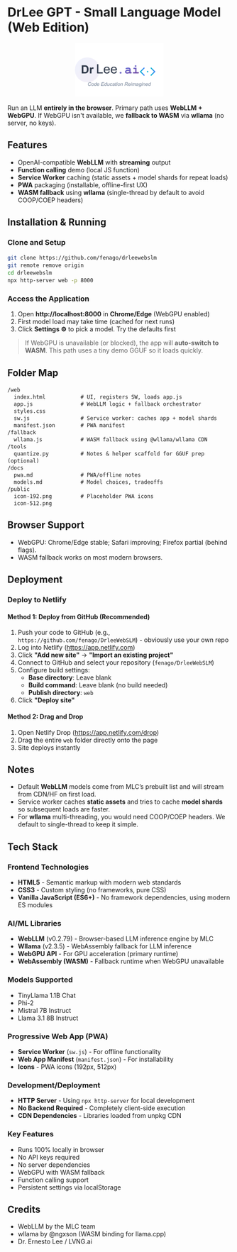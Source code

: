 # DrLee GPT - Small Language Model (Web Edition)

<div align="center">
  <img src="./public/drlee-ai-logo.png" alt="DrLee AI Logo" width="200">
</div>

Run an LLM **entirely in the browser**. Primary path uses **WebLLM + WebGPU**. If WebGPU isn't available, we **fallback to WASM** via **wllama** (no server, no keys).

## Features
- OpenAI-compatible **WebLLM** with **streaming** output
- **Function calling** demo (local JS function)
- **Service Worker** caching (static assets + model shards for repeat loads)
- **PWA** packaging (installable, offline-first UX)
- **WASM fallback** using **wllama** (single-thread by default to avoid COOP/COEP headers)

## Installation & Running

### Clone and Setup
```bash
git clone https://github.com/fenago/drleewebslm
git remote remove origin
cd drleewebslm
npx http-server web -p 8000
```

### Access the Application
1. Open **http://localhost:8000** in **Chrome/Edge** (WebGPU enabled)
2. First model load may take time (cached for next runs)
3. Click **Settings ⚙** to pick a model. Try the defaults first

> If WebGPU is unavailable (or blocked), the app will **auto-switch to WASM**. This path uses a tiny demo GGUF so it loads quickly.

## Folder Map
```
/web
  index.html           # UI, registers SW, loads app.js
  app.js               # WebLLM logic + fallback orchestrator
  styles.css
  sw.js                # Service worker: caches app + model shards
  manifest.json        # PWA manifest
/fallback
  wllama.js            # WASM fallback using @wllama/wllama CDN
/tools
  quantize.py          # Notes & helper scaffold for GGUF prep (optional)
/docs
  pwa.md               # PWA/offline notes
  models.md            # Model choices, tradeoffs
/public
  icon-192.png         # Placeholder PWA icons
  icon-512.png
```

## Browser Support
- WebGPU: Chrome/Edge stable; Safari improving; Firefox partial (behind flags).
- WASM fallback works on most modern browsers.

## Deployment

### Deploy to Netlify

#### Method 1: Deploy from GitHub (Recommended)
1. Push your code to GitHub (e.g., `https://github.com/fenago/DrleeWebSLM`) - obviously use your own repo
2. Log into Netlify (https://app.netlify.com)
3. Click **"Add new site"** → **"Import an existing project"**
4. Connect to GitHub and select your repository (`fenago/DrleeWebSLM`)
5. Configure build settings:
   - **Base directory**: Leave blank
   - **Build command**: Leave blank (no build needed)
   - **Publish directory**: `web`
6. Click **"Deploy site"**

#### Method 2: Drag and Drop
1. Open Netlify Drop (https://app.netlify.com/drop)
2. Drag the entire `web` folder directly onto the page
3. Site deploys instantly

## Notes
- Default **WebLLM** models come from MLC’s prebuilt list and will stream from CDN/HF on first load.
- Service worker caches **static assets** and tries to cache **model shards** so subsequent loads are faster.
- For **wllama** multi-threading, you would need COOP/COEP headers. We default to single-thread to keep it simple.

## Tech Stack

### Frontend Technologies
- **HTML5** - Semantic markup with modern web standards
- **CSS3** - Custom styling (no frameworks, pure CSS)
- **Vanilla JavaScript (ES6+)** - No framework dependencies, using modern ES modules

### AI/ML Libraries
- **WebLLM** (v0.2.79) - Browser-based LLM inference engine by MLC
- **Wllama** (v2.3.5) - WebAssembly fallback for LLM inference
- **WebGPU API** - For GPU acceleration (primary runtime)
- **WebAssembly (WASM)** - Fallback runtime when WebGPU unavailable

### Models Supported
- TinyLlama 1.1B Chat
- Phi-2
- Mistral 7B Instruct
- Llama 3.1 8B Instruct

### Progressive Web App (PWA)
- **Service Worker** (`sw.js`) - For offline functionality
- **Web App Manifest** (`manifest.json`) - For installability
- **Icons** - PWA icons (192px, 512px)

### Development/Deployment
- **HTTP Server** - Using `npx http-server` for local development
- **No Backend Required** - Completely client-side execution
- **CDN Dependencies** - Libraries loaded from unpkg CDN

### Key Features
- Runs 100% locally in browser
- No API keys required
- No server dependencies
- WebGPU with WASM fallback
- Function calling support
- Persistent settings via localStorage

## Credits
- WebLLM by the MLC team
- wllama by @ngxson (WASM binding for llama.cpp)
- Dr. Ernesto Lee / LVNG.ai

